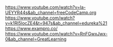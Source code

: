 https://www.youtube.com/watch?v=Ia-UEYYR44s&ab_channel=freeCodeCamp.org \
https://www.youtube.com/watch?v=k1RI5locZE4&t=947s&ab_channel=edureka%21 \
https://www.exampro.co/ \
https://www.youtube.com/watch?v=RnFGwxJwx-0&ab_channel=GreatLearning
